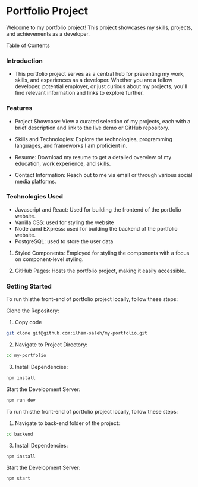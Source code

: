 # Portfolio Project

Welcome to my portfolio project! This project showcases my skills, projects, and achievements as a developer.

Table of Contents

<!-- Introduction
Features
Technologies Used
Getting Started
Project Structure
Contributing
License
Contact -->

### Introduction

- This portfolio project serves as a central hub for presenting my work, skills, and experiences as a developer. Whether you are a fellow developer, potential employer, or just curious about my projects, you'll find relevant information and links to explore further.

### Features

- Project Showcase: View a curated selection of my projects, each with a brief description and link to the live demo or GitHub repository.

- Skills and Technologies: Explore the technologies, programming languages, and frameworks I am proficient in.

- Resume: Download my resume to get a detailed overview of my education, work experience, and skills.

- Contact Information: Reach out to me via email or through various social media platforms.

### Technologies Used

- Javascript and React: Used for building the frontend of the portfolio website.
- Vanilla CSS: used for styling the website
- Node aand EXpress: used for building the backend of the portfolio website.
- PostgreSQL: used to store the user data

1. Styled Components: Employed for styling the components with a focus on component-level styling.

2. GitHub Pages: Hosts the portfolio project, making it easily accessible.

### Getting Started

To run thisthe front-end of portfolio project locally, follow these steps:

Clone the Repository:

1. Copy code

```bash
git clone git@github.com:ilham-saleh/my-portfolio.git
```

2. Navigate to Project Directory:

```bash
cd my-portfolio
```

3. Install Dependencies:

```bash
npm install
```

Start the Development Server:

```bash
npm run dev
```

To run thisthe front-end of portfolio project locally, follow these steps:

1. Navigate to back-end folder of the project:

```bash
cd backend
```

3. Install Dependencies:

```bash
npm install
```

Start the Development Server:

```bash
npm start
```
